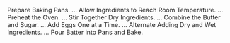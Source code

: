 Prepare Baking Pans. ...
 Allow Ingredients to Reach Room Temperature. ...
 Preheat the Oven. ...
 Stir Together Dry Ingredients. ...
 Combine the Butter and Sugar. ...
 Add Eggs One at a Time. ...
 Alternate Adding Dry and Wet Ingredients. ...
 Pour Batter into Pans and Bake.